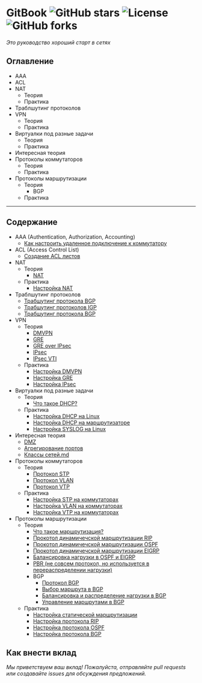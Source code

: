 # GitBook ![GitHub stars](https://img.shields.io/github/stars/kundikn/Gitbook) ![License](https://img.shields.io/github/license/kundikn/Gitbook) ![GitHub forks](https://img.shields.io/github/forks/kundikn/Gitbook)

*Это руководство хороший старт в сетях*

## Оглавление
- AAA<br>
- ACL<br>
- NAT
  - Теория<br>
  - Практика<br>
- Траблшутинг протоколов<br>
- VPN
  - Теория<br>
  - Практика<br>
- Виртуалки под разные задачи<br>
  - Теория<br>
  - Практика<br>
- Интересная теория<br>
- Протоколы коммутаторов<br>
  - Теория<br>
  - Практика<br>
- Протоколы маршрутизации<br>
  - Теория<br>
    - BGP<br>
  - Практика<br>
---------

## Содержание

- AAA (Authentication, Authorization, Accounting)
   - [Как настроить удаленное подключение к коммутатору](./AAA/auth_ssh.md)
- ACL (Access Control List)
   - [Создание ACL листов](./ACL/ACL(Access_Control_List).md)
- NAT
  - Теория
    - [NAT](./NAT/Theory/NAT(Network_Address_Translation).md)
  - Практика
    - [Настройка NAT](./NAT/Practice/Настройка_NAT.md)
- Траблшутинг протоколов
  - [Трабшутинг протокола BGP](./Troubleshooting/Troubleshoot_BGP.md)
  - [Трабшутинг протоколов IGP](./Troubleshooting/Troubleshoot_IGP.md)
  - [Трабшутинг протокола BGP](./Troubleshooting/Troubleshooting_DMVPN.md)
- VPN
  - Теория
    - [DMVPN](./VPN/Theory/DMVPN(Dynamic_Multipoint_VPN).md)
    - [GRE](./VPN/Theory/GRE(Generic_Routing_Encapsulation).md)
    - [GRE over IPsec](./VPN/Theory/GRE_over_IPSec.md)
    - [IPsec](./VPN/Theory/IPsec(Internet_Protocol_Security).md)
    - [IPsec VTI](./VPN/Theory/IPSecVTI(Virtual_Tunnel_Interface).md)
  - Практика
     - [Настройка DMVPN](./VPN/Practice/Настройка_DMVPN.md)
     - [Настройка GRE](./VPN/Practice/Настройка_GRE.md)
     - [Настройка IPsec](./VPN/Practice/Настройка_IPsec.md)
- Виртуалки под разные задачи
  - Теория
    - [Что такое DHCP?](./Виртуалки/Theory/DHCP(Dynamic_Host_Configuration_Protocol).md)
  - Практика
    - [Настройка DHCP на Linux](./Виртуалки/Practice/DHCP_virt.md)
    - [Настройка DHCP на маршрутизаторе](./Виртуалки/Practice/DHCP_route.md)
    - [Настройка SYSLOG на Linux](./Виртуалки/Practice/SYSLOG.md)
- Интересная теория
  - [DMZ](./Theory/DMZ(DeMilitarized_Zone).md)
  - [Агрегирование портов](./Theory/Агрегирование_портов.md)
  - [Классы сетей.md](./Theory/Классы_сетей.md)
- Протоколы коммутаторов
  - Теория
    - [Протокол STP](./Switch_protocols/Theory/STP(Spanning_Tree_Protocol).md)
    - [Протокол VLAN](./Switch_protocols/Theory/VLAN(Virtual_Local_Area_Network).md)
    - [Протокол VTP](./Switch_protocols/Theory/VTP(VLAN_Trunking_Protocol).md)
  - Практика
    - [Настройка STP на коммутаторах](./Switch_protocols/Practice/Настройка_STP_на_коммутаторах.md)
    - [Настройка VLAN на коммутаторах](./Switch_protocols/Practice/Настройка_VLAN.md)
    - [Настройка VTP на коммутаторах](./Switch_protocols/Practice/Настройка_VTP.md)
 - Протоколы маршрутизации
   - Теория
     - [Что такое маршрутизация?](./Router_protocols/Theory/Маршрутизация.md)
     - [Прокотол динамичечской маршрутизации RIP](./Router_protocols/Theory/RIP(Routing_Information_Protocol).md)
     - [Прокотол динамичечской маршрутизации OSPF](./Router_protocols/Theory/OSPF(Open_Shortest_Path_First).md)
     - [Прокотол динамичечской маршрутизации EIGRP](./Router_protocols/Theory/EIGRP(Enhanced_Interior_Gateway_Routing_Protocol).md)
     - [Балансировка нагрузки в OSPF и EIGRP](./Router_protocols/Theory/Балансировка_нагрузки_OSPF_EIGRP.md)
     - [PBR (не совсем протокол, но используется в перераспределении нагрузки)](./Router_protocols/Theory/PBR(Policy-Based_Routing).md)
     - BGP
       - [Протокол BGP](./Router_protocols/Theory/BGP/BGP(Border_Gateway_Protocol).md)
       - [Выбор маршрута в BGP](./Router_protocols/Theory/BGP/BGP_выбор_маршрута.md)
       - [Балансировка и распределение нагрузки в BGP](./Router_protocols/Theory/BGP/Балансировка_и_распределение_нагрузки_BGP.md)
       - [Управление маршрутами в BGP](./Router_protocols/Theory/BGP/Управление_маршрутами_BGP.md)
   - Практика
     - [Настройка статической маршрутизации](/Router_protocols/Practice/Настройка_статической_маршрутизации.md)
     - [Настройка протокола RIP](/Router_protocols/Practice/Настройка_RIP.md)
     - [Настройка протокола OSPF](/Router_protocols/Practice/Настройка_OSPF.md)
     - [Настройка протокола BGP](/Router_protocols/Practice/Настройка_протокола_BGP.md)
       
 ## Как внести вклад
*Мы приветствуем ваш вклад! Пожалуйста, отправляйте pull requests или создавайте issues для обсуждения предложений.*    
